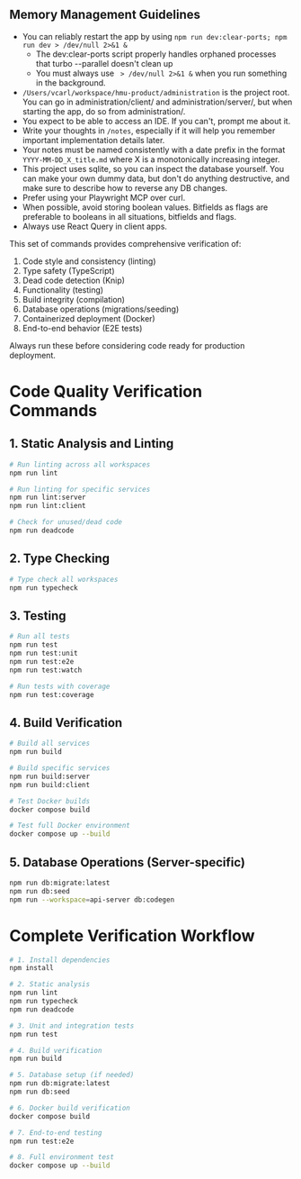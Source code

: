 ## Memory Management Guidelines

- You can reliably restart the app by using `npm run dev:clear-ports; npm run dev > /dev/null 2>&1 &`
  - The dev:clear-ports script properly handles orphaned processes that turbo --parallel doesn't clean up
  - You must always use ` > /dev/null 2>&1 &` when you run something in the background.
- `/Users/vcarl/workspace/hmu-product/administration` is the project root. You can go in administration/client/ and administration/server/, but when starting the app, do so from administration/.
- You expect to be able to access an IDE. If you can't, prompt me about it.
- Write your thoughts in `/notes`, especially if it will help you remember important implementation details later.
- Your notes must be named consistently with a date prefix in the format `YYYY-MM-DD_X_title.md` where X is a monotonically increasing integer.
- This project uses sqlite, so you can inspect the database yourself. You can make your own dummy data, but don't do anything destructive, and make sure to describe how to reverse any DB changes.
- Prefer using your Playwright MCP over curl.
- When possible, avoid storing boolean values. Bitfields as flags are preferable to booleans in all situations, bitfields and flags.
- Always use React Query in client apps.

This set of commands provides comprehensive verification of:

1. Code style and consistency (linting)
2. Type safety (TypeScript)
3. Dead code detection (Knip)
4. Functionality (testing)
5. Build integrity (compilation)
6. Database operations (migrations/seeding)
7. Containerized deployment (Docker)
8. End-to-end behavior (E2E tests)

Always run these before considering code ready for production deployment.

# Code Quality Verification Commands

## 1. Static Analysis and Linting

```bash
# Run linting across all workspaces
npm run lint

# Run linting for specific services
npm run lint:server
npm run lint:client

# Check for unused/dead code
npm run deadcode
```

## 2. Type Checking

```bash
# Type check all workspaces
npm run typecheck
```

## 3. Testing

```bash
# Run all tests
npm run test
npm run test:unit
npm run test:e2e
npm run test:watch

# Run tests with coverage
npm run test:coverage
```

## 4. Build Verification

```bash
# Build all services
npm run build

# Build specific services
npm run build:server
npm run build:client

# Test Docker builds
docker compose build

# Test full Docker environment
docker compose up --build
```

## 5. Database Operations (Server-specific)

```bash
npm run db:migrate:latest
npm run db:seed
npm run --workspace=api-server db:codegen
```

# Complete Verification Workflow

```bash
# 1. Install dependencies
npm install

# 2. Static analysis
npm run lint
npm run typecheck
npm run deadcode

# 3. Unit and integration tests
npm run test

# 4. Build verification
npm run build

# 5. Database setup (if needed)
npm run db:migrate:latest
npm run db:seed

# 6. Docker build verification
docker compose build

# 7. End-to-end testing
npm run test:e2e

# 8. Full environment test
docker compose up --build
```
